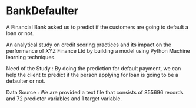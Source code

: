 # BankDefaulter

A Financial Bank asked us to predict if the customers are going to default a loan or not.

An analytical study on credit scoring practices and its impact on the performance of XYZ Finance Ltd by building a model using Python Machine learning techniques.

Need of the Study : By doing the prediction for default payment, we can help the client to predict if the person applying for loan is going to be a defaulter or not.

Data Source : We are provided a text file that consists of 855696 records and 72 predictor variables and 1 target variable.
